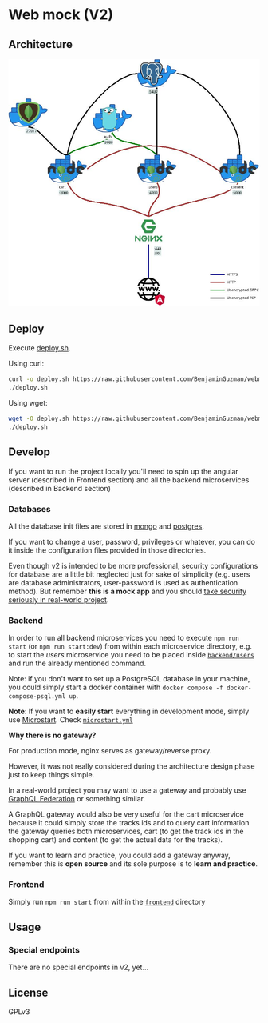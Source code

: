 # Web mock (V2)

## Architecture

![Architecture](docs/arch.jpg)

## Deploy

Execute [deploy.sh](deploy.sh).

Using curl:

```bash
curl -o deploy.sh https://raw.githubusercontent.com/BenjaminGuzman/webmock/v2/deploy.sh && chmod u+x deploy.sh
./deploy.sh
```

Using wget:

```bash
wget -O deploy.sh https://raw.githubusercontent.com/BenjaminGuzman/webmock/v2/deploy.sh && chmod u+x deploy.sh
./deploy.sh
```

## Develop

If you want to run the project locally you'll need to spin up the angular server (described in Frontend section) and 
all the backend microservices (described in Backend section)

### Databases

All the database init files are stored in [mongo](mongo) and [postgres](postgres).

If you want to change a user, password, privileges or whatever, you can do it inside the configuration files provided
in those directories.

Even though v2 is intended to be more professional, security configurations for database are a little bit neglected
just for sake of simplicity (e.g. users are database administrators, user-password is used as authentication method).
But remember **this is a mock app** and you should <u>take security seriously in real-world project</u>.

### Backend

In order to run all backend microservices you need to execute `npm run start` (or `npm run start:dev`) from within each
microservice directory, e.g. to start the _users_ microservice you need to be placed inside 
[`backend/users`](backend/users) and run the already mentioned command.

Note: if you don't want to set up a PostgreSQL database in your machine, you could simply start a docker container with 
`docker compose -f docker-compose-psql.yml up`.

**Note**: If you want to **easily start** everything in development mode, simply use
[Microstart](https://github.com/BenjaminGuzman/microstart). Check [`microstart.yml`](microstart.yml)

**Why there is no gateway?**

For production mode, nginx serves as gateway/reverse proxy.

However, it was not really considered during the architecture design phase just to keep things simple.

In a real-world project you may want to use a gateway and probably use 
[GraphQL Federation](https://www.apollographql.com/docs/federation) or something similar.

A GraphQL gateway would also be very useful for the cart microservice because it could simply store the tracks ids and
to query cart information the gateway queries both microservices, cart (to get the track ids in the shopping cart) and
content (to get the actual data for the tracks).

If you want to learn and practice, you could add a gateway anyway, remember this is **open source** and its sole
purpose is to **learn and practice**.

### Frontend

Simply run `npm run start` from within the [`frontend`](frontend) directory

## Usage

### Special endpoints

There are no special endpoints in v2, yet...

## License

GPLv3
